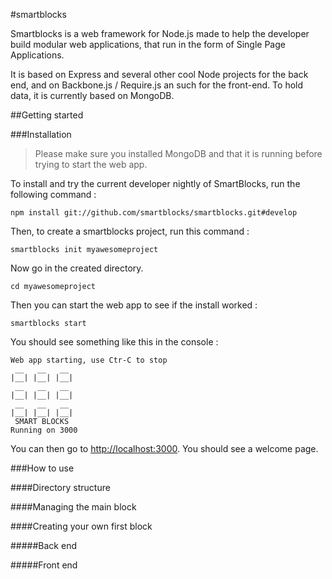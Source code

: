 #smartblocks

Smartblocks is a web framework for Node.js made to help the developer build modular web applications, that run in
the form of Single Page Applications.

It is based on Express and several other cool Node projects for the back end, and on Backbone.js / Require.js an such
for the front-end. To hold data, it is currently based on MongoDB.

##Getting started

###Installation

> Please make sure you installed MongoDB and that it is running before trying to start the web app.

To install and try the current developer nightly of SmartBlocks, run the following command :

    npm install git://github.com/smartblocks/smartblocks.git#develop

Then, to create a smartblocks project, run this command :

    smartblocks init myawesomeproject

Now go in the created directory.

    cd myawesomeproject

Then you can start the web app to see if the install worked :

    smartblocks start

You should see something like this in the console :

    Web app starting, use Ctr-C to stop
     __   __   __
    |__| |__| |__|
     __   __   __
    |__| |__| |__|
     __   __   __
    |__| |__| |__|
     SMART BLOCKS
    Running on 3000

You can then go to [http://localhost:3000][1]. You should see a welcome page.

###How to use

####Directory structure


####Managing the main block

####Creating your own first block

#####Back end


#####Front end


[1]:http://localhost:3000
